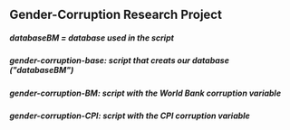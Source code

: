 ## Gender-Corruption Research Project
##### databaseBM = database used in the script 
##### gender-corruption-base: script that creats our database ("databaseBM")
##### gender-corruption-BM: script with the World Bank corruption variable
##### gender-corruption-CPI: script with the CPI corruption variable

